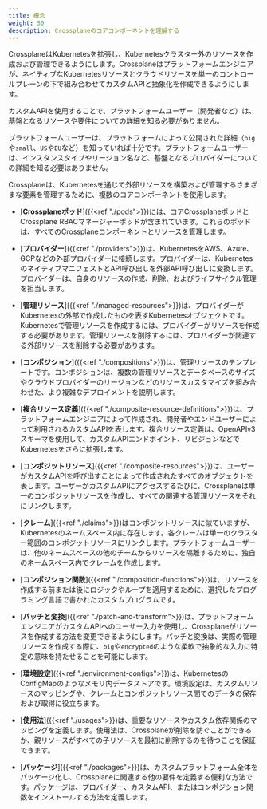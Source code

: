 ```yaml
---
title: 概念
weight: 50
description: Crossplaneのコアコンポーネントを理解する
---
```


CrossplaneはKubernetesを拡張し、Kubernetesクラスター外のリソースを作成および管理できるようにします。Crossplaneはプラットフォームエンジニアが、ネイティブなKubernetesリソースとクラウドリソースを単一のコントロールプレーンの下で組み合わせてカスタムAPIと抽象化を作成できるようにします。

カスタムAPIを使用することで、プラットフォームユーザー（開発者など）は、基盤となるリソースや要件についての詳細を知る必要がありません。

プラットフォームユーザーは、プラットフォームによって公開された詳細（`big`や`small`、`US`や`EU`など）を知っていれば十分です。プラットフォームユーザーは、インスタンスタイプやリージョン名など、基盤となるプロバイダーについての詳細を知る必要はありません。

Crossplaneは、Kubernetesを通じて外部リソースを構築および管理するさまざまな要素を管理するために、複数のコアコンポーネントを使用します。

* [**Crossplaneポッド**]({{<ref "./pods">}})には、コアCrossplaneポッドとCrossplane RBACマネージャーポッドが含まれています。これらのポッドは、すべてのCrossplaneコンポーネントとリソースを管理します。

* [**プロバイダー**]({{<ref "./providers">}})は、KubernetesをAWS、Azure、GCPなどの外部プロバイダーに接続します。プロバイダーは、KubernetesのネイティブマニフェストとAPI呼び出しを外部API呼び出しに変換します。プロバイダーは、自身のリソースの作成、削除、およびライフサイクル管理を担当します。

* [**管理リソース**]({{<ref "./managed-resources">}})は、プロバイダーがKubernetesの外部で作成したものを表すKubernetesオブジェクトです。Kubernetesで管理リソースを作成するには、プロバイダーがリソースを作成する必要があります。管理リソースを削除するには、プロバイダーが関連する外部リソースを削除する必要があります。

* [**コンポジション**]({{<ref "./compositions">}})は、管理リソースのテンプレートです。コンポジションは、複数の管理リソースとデータベースのサイズやクラウドプロバイダーのリージョンなどのリソースカスタマイズを組み合わせた、より複雑なデプロイメントを説明します。

* [**複合リソース定義**]({{<ref "./composite-resource-definitions">}})は、プラットフォームエンジニアによって作成され、開発者やエンドユーザーによって利用されるカスタムAPIを表します。複合リソース定義は、OpenAPIv3スキーマを使用して、カスタムAPIエンドポイント、リビジョンなどでKubernetesをさらに拡張します。

* [**コンポジットリソース**]({{<ref "./composite-resources">}})は、ユーザーがカスタムAPIを呼び出すことによって作成されたすべてのオブジェクトを表します。ユーザーがカスタムAPIにアクセスするたびに、Crossplaneは単一のコンポジットリソースを作成し、すべての関連する管理リソースをそれにリンクします。

* [**クレーム**]({{<ref "./claims">}})はコンポジットリソースに似ていますが、Kubernetesのネームスペース内に存在します。各クレームは単一のクラスター範囲のコンポジットリソースにリンクします。プラットフォームユーザーは、他のネームスペースの他のチームからリソースを隔離するために、独自のネームスペース内でクレームを作成します。

* [**コンポジション関数**]({{<ref "./composition-functions">}})は、リソースを作成する前または後にロジックやループを適用するために、選択したプログラミング言語で書かれたカスタムプログラムです。

* [**パッチと変換**]({{<ref "./patch-and-transform">}})は、プラットフォームエンジニアがカスタムAPIへのユーザー入力を使用し、Crossplaneがリソースを作成する方法を変更できるようにします。パッチと変換は、実際の管理リソースを作成する際に、`big`や`encrypted`のような柔軟で抽象的な入力に特定の意味を持たせることを可能にします。

* [**環境設定**]({{<ref "./environment-configs">}})は、KubernetesのConfigMapのようなメモリ内データストアです。環境設定は、カスタムリソースのマッピングや、クレームとコンポジットリソース間でのデータの保存および取得に役立ちます。

* [**使用法**]({{<ref "./usages">}})は、重要なリソースやカスタム依存関係のマッピングを定義します。使用法は、Crossplaneが削除を防ぐことができるか、親リソースがすべての子リソースを最初に削除するのを待つことを保証できます。

* [**パッケージ**]({{<ref "./packages">}})は、カスタムプラットフォーム全体をパッケージ化し、Crossplaneに関連する他の要件を定義する便利な方法です。パッケージは、プロバイダー、カスタムAPI、またはコンポジション関数をインストールする方法を定義します。
